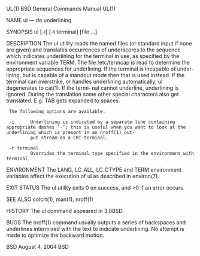 UL(1)                                                                          BSD General Commands Manual                                                                          UL(1)

NAME
     ul — do underlining

SYNOPSIS
     ul [-i] [-t terminal] [file ...]

DESCRIPTION
     The ul utility reads the named files (or standard input if none are given) and translates occurrences of underscores to the sequence which indicates underlining for the terminal in
     use, as specified by the environment variable TERM.  The file /etc/termcap is read to determine the appropriate sequences for underlining.  If the terminal is incapable of under‐
     lining, but is capable of a standout mode then that is used instead.  If the terminal can overstrike, or handles underlining automatically, ul degenerates to cat(1).  If the termi‐
     nal cannot underline, underlining is ignored.  During the translation some other special characters also get translated.  E.g. TAB gets expanded to spaces.

     The following options are available:

     -i      Underlining is indicated by a separate line containing appropriate dashes ‘-’; this is useful when you want to look at the underlining which is present in an nroff(1) out‐
             put stream on a CRT-terminal.

     -t terminal
             Overrides the terminal type specified in the environment with terminal.

ENVIRONMENT
     The LANG, LC_ALL, LC_CTYPE and TERM environment variables affect the execution of ul as described in environ(7).

EXIT STATUS
     The ul utility exits 0 on success, and >0 if an error occurs.

SEE ALSO
     colcrt(1), man(1), nroff(1)

HISTORY
     The ul command appeared in 3.0BSD.

BUGS
     The nroff(1) command usually outputs a series of backspaces and underlines intermixed with the text to indicate underlining.  No attempt is made to optimize the backward motion.

BSD                                                                                   August 4, 2004                                                                                  BSD
